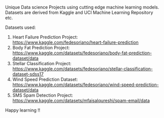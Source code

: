 Unique Data science Projects using cutting edge machine learning models. Datasets are derived from Kaggle and UCI Machine Learning Repository etc. 

Datasets used:

1) Heart Failure Prediction Project: https://www.kaggle.com/fedesoriano/heart-failure-prediction
2) Body Fat Prediction Project: https://www.kaggle.com/datasets/fedesoriano/body-fat-prediction-dataset/data
3) Stellar Classification Project: https://www.kaggle.com/datasets/fedesoriano/stellar-classification-dataset-sdss17
4) Wind Speed Prediction Dataset: https://www.kaggle.com/datasets/fedesoriano/wind-speed-prediction-dataset/data
5) SMS Spam Detection Project: https://www.kaggle.com/datasets/mfaisalqureshi/spam-email/data

Happy learning !!
